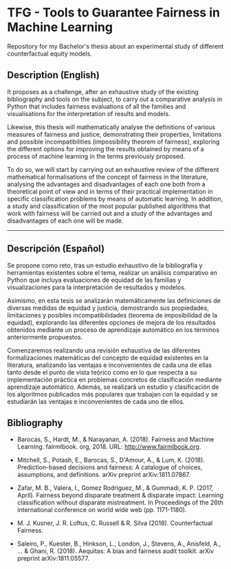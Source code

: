 # TFG - Tools to Guarantee Fairness in Machine Learning

Repository for my Bachelor's thesis about an experimental study of different counterfactual equity models.

## Description (English)

It proposes as a challenge, after an exhaustive study of the existing bibliography and tools on the subject, to carry out a comparative analysis in Python that includes fairness evaluations of all the families and visualisations for the interpretation of results and models.

Likewise, this thesis will mathematically analyse the definitions of various measures of fairness and justice, demonstrating their properties, limitations and possible incompatibilities (impossibility theorem of fairness), exploring the different options for improving the results obtained by means of a process of machine learning in the terms previously proposed.

To do so, we will start by carrying out an exhaustive review of the different mathematical formalisations of the concept of fairness in the literature, analysing the advantages and disadvantages of each one both from a theoretical point of view and in terms of their practical implementation in specific classification problems by means of automatic learning. In addition, a study and classification of the most popular published algorithms that work with fairness will be carried out and a study of the advantages and disadvantages of each one will be made.

-----

## Descripción (Español)

Se propone como reto, tras un estudio exhaustivo de la bibliografía y herramientas existentes sobre el tema, realizar un análisis comparativo en Python que incluya evaluaciones de equidad de las familias y visualizaciones para la interpretación de resultados y modelos.

Asimismo, en esta tesis se analizarán matemáticamente las definiciones de diversas medidas de equidad y justicia, demostrando sus propiedades, limitaciones y posibles incompatibilidades (teorema de imposibilidad de la equidad), explorando las diferentes opciones de mejora de los resultados obtenidos mediante un proceso de aprendizaje automático en los términos anteriormente propuestos.

Comenzaremos realizando una revisión exhaustiva de las diferentes formalizaciones matemáticas del concepto de equidad existentes en la literatura, analizando las ventajas e inconvenientes de cada una de ellas tanto desde el punto de vista teórico como en lo que respecta a su implementación práctica en problemas concretos de clasificación mediante aprendizaje automático. Además, se realizará un estudio y clasificación de los algoritmos publicados más populares que trabajan con la equidad y se estudiarán las ventajas e inconvenientes de cada uno de ellos.


## Bibliography

- Barocas, S., Hardt, M., & Narayanan, A. (2018). Fairness and Machine Learning. fairmlbook. org, 2018. URL: http://www.fairmlbook.org.

- Mitchell, S., Potash, E., Barocas, S., D'Amour, A., & Lum, K. (2018). Prediction-based decisions and fairness: A catalogue of choices, assumptions, and definitions. arXiv preprint arXiv:1811.07867.

- Zafar, M. B., Valera, I., Gomez Rodriguez, M., & Gummadi, K. P. (2017, April). Fairness beyond disparate treatment & disparate impact: Learning classification without disparate mistreatment. In Proceedings of the 26th international conference on world wide web (pp. 1171-1180).

- M. J. Kusner, J. R. Loftus, C. Russell & R. Silva (2018). Counterfactual Fairness.

- Saleiro, P., Kuester, B., Hinkson, L., London, J., Stevens, A., Anisfeld, A., ... & Ghani, R. (2018). Aequitas: A bias and fairness audit toolkit. arXiv preprint arXiv:1811.05577.
